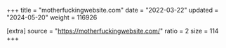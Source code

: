 +++
title = "motherfuckingwebsite.com"
date = "2022-03-22"
updated = "2024-05-20"
weight = 116926

[extra]
source = "https://motherfuckingwebsite.com/"
ratio = 2
size = 114
+++
